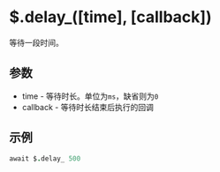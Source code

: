 # $.delay_([time], [callback])

等待一段时间。

## 参数

- time - 等待时长。单位为`ms`，缺省则为`0`
- callback - 等待时长结束后执行的回调

## 示例

```coffeescript
await $.delay_ 500
```